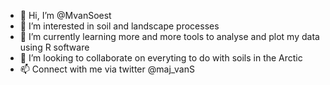 - 👋 Hi, I’m @MvanSoest
- 👀 I’m interested in soil and landscape processes
- 🌱 I’m currently learning more and more tools to analyse and plot my data using R software
- 💞️ I’m looking to collaborate on everyting to do with soils in the Arctic
- 📫 Connect with me via twitter @maj_vanS

<!---
MvanSoest/MvanSoest is a ✨ special ✨ repository because its `README.md` (this file) appears on your GitHub profile.
You can click the Preview link to take a look at your changes.
--->
